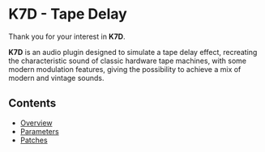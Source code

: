 # K7D - Tape Delay

Thank you for your interest in **K7D**.

**K7D** is an audio plugin designed to simulate a tape delay effect, recreating the characteristic sound of classic hardware tape machines, with some modern modulation features, giving the possibility to achieve a mix of modern and vintage sounds.

## Contents

- [Overview](overview)
- [Parameters](parameters)
- [Patches](patches)
